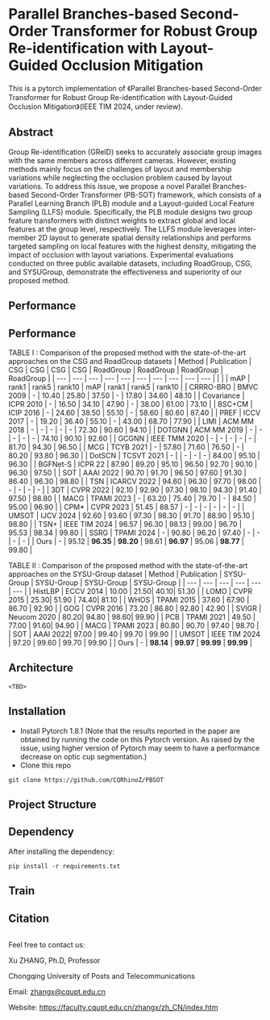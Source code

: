 # Parallel Branches-based Second-Order Transformer for Robust Group Re-identification with Layout-Guided Occlusion Mitigation

This is a pytorch implementation of 《Parallel Branches-based Second-Order Transformer for Robust Group Re-identification with Layout-Guided Occlusion Mitigation》(IEEE TIM 2024, under review). 


## Abstract

Group Re-identification (GReID) seeks to accurately associate group images with the same members across different cameras. However, existing methods mainly focus on the challenges of layout and membership variations while neglecting the occlusion problem caused by layout variations. To address this issue, we propose a novel Parallel Branches-based Second-Order Transformer (PB-SOT) framework, which consists of a Parallel Learning Branch (PLB) module and a Layout-guided Local Feature Sampling (LLFS) module. Specifically, the PLB module designs two group feature transformers with distinct weights to extract global and local features at the group level, respectively. The LLFS module leverages inter-member 2D layout to generate spatial density relationships and performs targeted sampling on local features with the highest density, mitigating the impact of occlusion with layout variations. Experimental evaluations conducted on three public available datasets, including RoadGroup, CSG, and SYSUGroup, demonstrate the effectiveness and superiority of our proposed method.

## Performance
## Performance
TABLE I : Comparison of the proposed method with the state-of-the-art approaches on the CSG and RoadGroup datasets
|        Method       | Publication | CSG   | CSG   |  CSG   |  CSG   | RoadGroup    | RoadGroup   | RoadGroup    | RoadGroup    |
|  ---  |  ---  |  ---  |  ---  |  ---  |  ---  |  ---  |  ---  |  ---  |  ---  |
|      |       | mAP   | rank1 | rank5 | rank10 | mAP   | rank1 | rank5 | rank10        |
| CRRRO-BRO | BMVC 2009   | -     | 10.40  | 25.80  | 37.50   | -     | 17.80  | 34.60 | 48.10  |
| Covariance | ICPR 2010   | -     | 16.50  | 34.10  | 47.90   | -     | 38.00    | 61.00    | 73.10 |
| BSC+CM | ICIP 2016   | -     | 24.60  | 38.50  | 55.10   | -     | 58.60  | 80.60  | 87.40 |
| PREF | ICCV 2017   | -     | 19.20  | 36.40  | 55.10   | -     | 43.00    | 68.70  | 77.90  |
| LIMI | ACM MM 2018 | -     | -     | -     | -      | -     | 72.30  | 90.60  | 94.10  |
| DOTGNN | ACM MM 2019 | -     | -     | -     | -      | -     | 74.10  | 90.10  | 92.60  |
| GCGNN | IEEE TMM 2020                | -     | -     | -     | -      | -     | 81.70  | 94.30  | 96.50 |
| MCG | TCYB 2021   | -     | 57.80  | 71.60  | 76.50   | -     | 80.20  | 93.80  | 96.30 |
| DotSCN | TCSVT 2021  | -     |       | -     | -      | -     | 84.00    | 95.10  | 96.30 |
| BGFNet-S | ICPR 22     | 87.90  | 89.20  | 95.10  | 96.50   | 92.70  | 90.10  | 96.30  | 97.50 |
| SOT | AAAI 2022   | 90.70  | 91.70  | 96.50  | 97.60   | 91.30  | 86.40  | 96.30  | 98.80  |
| TSN | ICARCV 2022 | 94.60  | 96.30  | 97.70  | 98.00   | -     | -     | -     | -    |
| 3DT | CVPR 2022   | 92.10  | 92.90  | 97.30  | 98.10   | 94.30  | 91.40  | 97.50 | 98.80  |
| MACG | TPAMI 2023  | -     | 63.20  | 75.40  | 79.70   | -     | 84.50  | 95.00    | 96.90  |
| CPM* | CVPR 2023   | 51.45 | 88.57 | -     | -      | -     | -     | -     | -   |
| UMSOT | IJCV 2024   | 92.60  | 93.60  | 97.30  | 98.30   | 91.70  | 88.90  | 95.10  | 98.80  |
| TSN+ | IEEE TIM 2024   | 96.57 | 96.30  | 98.13 | 99.00   | 96.70  | 95.53 | 98.34 | 99.80  |
| SSRG | TPAMI 2024  | -     | 90.80  | 96.20  | 97.40   | -     | -     | -     | -  |
| Ours | -     | 95.12 | **96.35** | **98.20**  | 98.61  | **96.97** | 95.06 | **98.77** |  99.80  | 

TABLE II : Comparison of the proposed method with the state-of-the-art approaches on the SYSU-Group dataset
| Method | Publication | SYSU-Group | SYSU-Group |  SYSU-Group   |  SYSU-Group   |
|  ---  |  ---  |  ---  |  ---  |  ---  |  ---  |
| HistLBP | ECCV 2014  | 10.00 | 21.50| 40.10|  51.30 |
| LOMO | CVPR 2015 | 25.30|  51.90 | 74.40|  81.10 |
| WHOS | TPAMI 2015 | 37.60 | 67.90 | 86.70 | 92.90 |
| GOG | CVPR 2016 | 73.20 | 86.80 | 92.80 | 42.90 |
| SVIGR | Neucom 2020 | 80.20| 94.80 | 98.60|  99.90 |
| PCB | TPAMI 2021 | 49.50 | 77.00 | 91.60|  94.90 |
| MACG | TPAMI 2023 | 80.80 | 90.70 | 97.40 | 98.70 |
| SOT | AAAI 2022| 97.00 | 99.40 | 99.70 | 99.90 |
| UMSOT | IEEE TIM 2024  | 97.20 | 99.60 | 99.70 | 99.90 |
| Ours  | - | **98.14** | **99.97** | **99.99** | **99.99** | 

## Architecture

```
<TBD>
```

## Installation

- Install Pytorch 1.8.1 (Note that the results reported in the paper are obtained by running the code on this Pytorch version. As raised by the issue, using higher version of Pytorch may seem to have a performance decrease on optic cup segmentation.)
- Clone this repo

```
git clone https://github.com/CQRhinoZ/PBSOT
```

## Project Structure



## Dependency

After installing the dependency:

    pip install -r requirements.txt

## Train



## Citation

```

```

Feel free to contact us:

Xu ZHANG, Ph.D, Professor

Chongqing University of Posts and Telecommunications

Email: zhangx@cqupt.edu.cn

Website: https://faculty.cqupt.edu.cn/zhangx/zh_CN/index.htm
